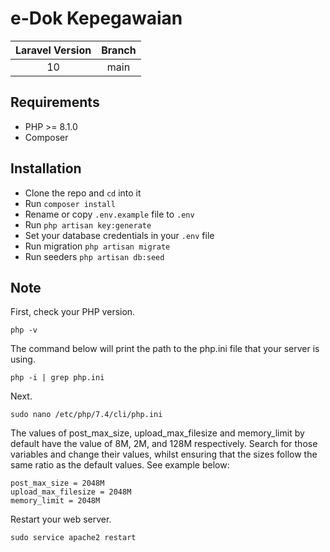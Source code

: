 # e-Dok Kepegawaian

| Laravel Version | Branch |
| :-------------: | :----: |
|       10        |  main  |

## Requirements

-   PHP >= 8.1.0
-   Composer

## Installation

-   Clone the repo and `cd` into it
-   Run `composer install`
-   Rename or copy `.env.example` file to `.env`
-   Run `php artisan key:generate`
-   Set your database credentials in your `.env` file
-   Run migration `php artisan migrate`
-   Run seeders `php artisan db:seed`

## Note

First, check your PHP version.

```
php -v
```

The command below will print the path to the php.ini file that your server is using.

```
php -i | grep php.ini
```

Next.

```
sudo nano /etc/php/7.4/cli/php.ini
```

The values of post_max_size, upload_max_filesize and memory_limit by default have the value of 8M, 2M, and 128M respectively.
Search for those variables and change their values, whilst ensuring that the sizes follow the same ratio as the default values.
See example below:

```
post_max_size = 2048M
upload_max_filesize = 2048M
memory_limit = 2048M
```

Restart your web server.

```
sudo service apache2 restart
```
